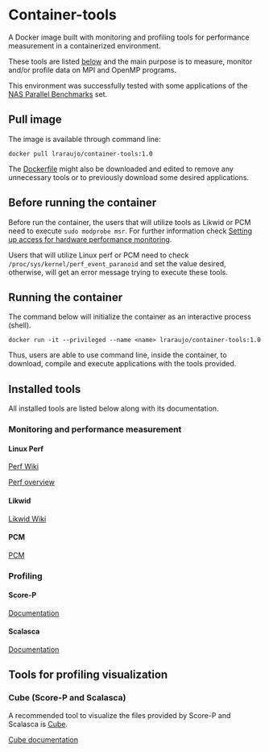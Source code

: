 
# Container-tools

A Docker image built with monitoring and profiling tools for performance measurement in a containerized environment.

These tools are listed [below](#installed-tools) and the main purpose is to measure, monitor and/or profile data on MPI and OpenMP programs.

This environment was successfully tested with some applications of the [NAS Parallel Benchmarks](https://nas.nasa.gov/publications/npb.html) set.

## Pull image

The image is available through command line:

`docker pull lraraujo/container-tools:1.0`

The [Dockerfile](Dockerfile) might also be downloaded and edited to remove any unnecessary tools or to previously download some desired applications.

## Before running the container

Before run the container, the users that will utilize tools as Likwid or PCM need to execute `sudo modprobe msr`. For further information check [Setting up access for hardware performance monitoring](https://github.com/RRZE-HPC/likwid/wiki/Build#setting-up-access-for-hardware-performance-monitoring).

Users that will utilize Linux perf or PCM need to check `/proc/sys/kernel/perf_event_paranoid` and set the value desired, otherwise, will get an error message trying to execute these tools.

## Running the container

The command below will initialize the container as an interactive process (shell).

`docker run -it --privileged --name <name> lraraujo/container-tools:1.0`

Thus, users are able to use command line, inside the container, to download, compile and execute applications with the tools provided.

## Installed tools

All installed tools are listed below along with its documentation.

### Monitoring and performance measurement

#### Linux Perf

[Perf Wiki](https://perf.wiki.kernel.org/index.php/Main_Page)

[Perf overview](https://alex.dzyoba.com/blog/perf/)

#### Likwid

[Likwid Wiki](https://github.com/RRZE-HPC/likwid/wiki)

#### PCM

[PCM](https://github.com/opcm/pcm)

### Profiling

#### Score-P

[Documentation](http://scorepci.pages.jsc.fz-juelich.de/scorep-pipelines/docs/scorep-5.0/pdf/scorep.pdf)

#### Scalasca

[Documentation](http://scalasca.org/software/scalasca-2.x/documentation.html)

## Tools for profiling visualization

### Cube (Score-P and Scalasca)

A recommended tool to visualize the files provided by Score-P and Scalasca is [Cube](http://scalasca.org/software/cube-4.x/download.html).

[Cube documentation](http://scalasca.org/software/cube-4.x/documentation.html)